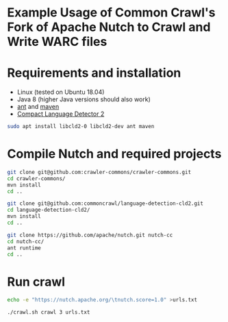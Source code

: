 Example Usage of Common Crawl's Fork of Apache Nutch to Crawl and Write WARC files
==================================================================================



# Requirements and installation

- Linux (tested on Ubuntu 18.04)
- Java 8 (higher Java versions should also work)
- [ant](https://ant.apache.org/) and [maven](https://maven.apache.org/)
- [Compact Language Detector 2](https://github.com/CLD2Owners/cld2)


```bash
sudo apt install libcld2-0 libcld2-dev ant maven
```

# Compile Nutch and required projects

```bash
git clone git@github.com:crawler-commons/crawler-commons.git
cd crawler-commons/
mvn install
cd ..

git clone git@github.com:commoncrawl/language-detection-cld2.git
cd language-detection-cld2/
mvn install
cd ..

git clone https://github.com/apache/nutch.git nutch-cc
cd nutch-cc/
ant runtime
cd ..
```

# Run crawl

```bash
echo -e "https://nutch.apache.org/\tnutch.score=1.0" >urls.txt

./crawl.sh crawl 3 urls.txt
```

